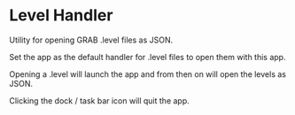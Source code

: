 # Level Handler

Utility for opening GRAB .level files as JSON.

Set the app as the default handler for .level files to open them with this app.

Opening a .level will launch the app and from then on will open the levels as JSON.

Clicking the dock / task bar icon will quit the app.